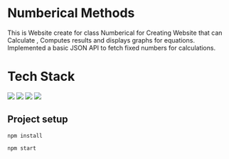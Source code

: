 # Numberical Methods
This is Website create for class Numberical for Creating Website that can Calculate , Computes results and displays graphs for equations.  
Implemented a basic JSON API to fetch fixed numbers for calculations.  
# Tech Stack
<img src="https://img.shields.io/badge/React-20232A?style=for-the-badge&logo=react&logoColor=61DAFB" /> <img src="https://img.shields.io/badge/React_Router-CA4245?style=for-the-badge&logo=react-router&logoColor=white" /> <img src="https://img.shields.io/badge/Bootstrap-563D7C?style=for-the-badge&logo=bootstrap&logoColor=white" /> <img src="https://img.shields.io/badge/json-5E5C5C?style=for-the-badge&logo=json&logoColor=white" />  
## Project setup  
```
npm install  
```  
```  
npm start
```  
